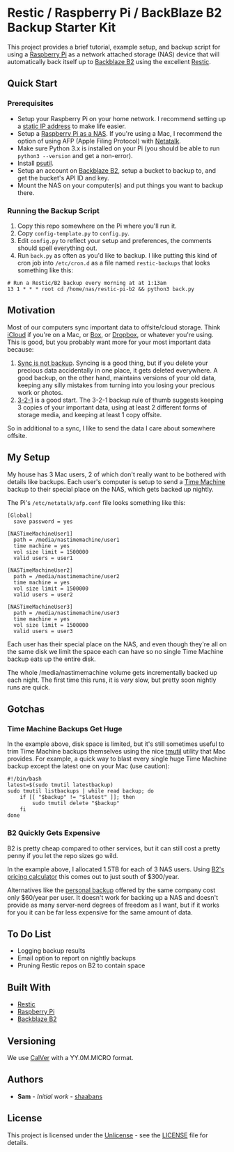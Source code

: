# Restic / Raspberry Pi / BackBlaze B2 Backup Starter Kit
This project provides a brief tutorial, example setup, and backup script for using a [Raspberry Pi](https://www.raspberrypi.org/) as a network attached storage (NAS) device that will automatically back itself up to [Backblaze B2](https://www.backblaze.com/b2/cloud-storage.html) using the excellent [Restic](https://github.com/restic/restic).

## Quick Start

### Prerequisites
- Setup your Raspberry Pi on your home network. I recommend setting up a [static IP address](https://pimylifeup.com/raspberry-pi-static-ip-address/) to make life easier.
- Setup a [Raspberry Pi as a NAS](https://pimylifeup.com/raspberry-pi-nas/). If you're using a Mac, I recommend the option of using AFP (Apple Filing Protocol) with [Netatalk](http://netatalk.sourceforge.net/).
- Make sure Python 3.x is installed on your Pi (you should be able to run `python3 --version` and get a non-error).
- Install [psutil](https://github.com/giampaolo/psutil/blob/master/INSTALL.rst).
- Setup an account on [Backblaze B2](https://www.backblaze.com/b2/cloud-storage.html), setup a bucket to backup to, and get the bucket's API ID and key.
- Mount the NAS on your computer(s) and put things you want to backup there.

### Running the Backup Script
1. Copy this repo somewhere on the Pi where you'll run it.
1. Copy `config-template.py` to `config.py`.
1. Edit `config.py` to reflect your setup and preferences, the comments should spell everything out.
1. Run `back.py` as often as you'd like to backup. I like putting this kind of cron job into `/etc/cron.d` as a file named `restic-backups` that looks something like this:

```
# Run a Restic/B2 backup every morning at at 1:13am
13 1 * * * root cd /home/nas/restic-pi-b2 && python3 back.py
```

## Motivation
Most of our computers sync important data to offsite/cloud storage. Think [iCloud](icloud.com) if you're on a Mac, or [Box](box.com), or [Dropbox](dropbox.com), or whatever you're using. This is good, but you probably want more for your most important data because:

1. [Sync is not backup](https://www.backblaze.com/blog/cloud-backup-vs-cloud-sync/). Syncing is a good thing, but if you delete your precious data accidentally in one place, it gets deleted everywhere. A good backup, on the other hand, maintains versions of your old data, keeping any silly mistakes from turning into you losing your precious work or photos.
1. [3-2-1](https://www.nakivo.com/blog/3-2-1-backup-rule-efficient-data-protection-strategy/) is a good start. The 3-2-1 backup rule of thumb suggests keeping 3 copies of your important data, using at least 2 different forms of storage media, and keeping at least 1 copy offsite.

So in additional to a sync, I like to send the data I care about somewhere offsite.

## My Setup
My house has 3 Mac users, 2 of which don't really want to be bothered with details like backups. Each user's computer is setup to send a [Time Machine](https://support.apple.com/en-us/HT201250) backup to their special place on the NAS, which gets backed up nightly.

The Pi's `/etc/netatalk/afp.conf` file looks something like this:

```
[Global]
  save password = yes

[NASTimeMachineUser1]
  path = /media/nastimemachine/user1
  time machine = yes
  vol size limit = 1500000
  valid users = user1

[NASTimeMachineUser2]
  path = /media/nastimemachine/user2
  time machine = yes
  vol size limit = 1500000
  valid users = user2

[NASTimeMachineUser3]
  path = /media/nastimemachine/user3
  time machine = yes
  vol size limit = 1500000
  valid users = user3
```

Each user has their special place on the NAS, and even though they're all on the same disk we limit the space each can have so no single Time Machine backup eats up the entire disk.

The whole /media/nastimemachine volume gets incrementally backed up each night. The first time this runs, it is *very* slow, but pretty soon nightly runs are quick.

## Gotchas

### Time Machine Backups Get Huge
In the example above, disk space is limited, but it's still sometimes useful to trim Time Machine backups themselves using the nice [tmutil](https://ss64.com/osx/tmutil.html) utility that Mac provides. For example, a quick way to blast every single huge Time Machine backup except the latest one on your Mac (use caution):

```
#!/bin/bash
latest=$(sudo tmutil latestbackup)
sudo tmutil listbackups | while read backup; do
    if [[ "$backup" != "$latest" ]]; then
        sudo tmutil delete "$backup"
    fi
done
```

### B2 Quickly Gets Expensive
B2 is pretty cheap compared to other services, but it can still cost a pretty penny if you let the repo sizes go wild.

In the example above, I allocated 1.5TB for each of 3 NAS users. Using [B2's pricing calculator](https://www.backblaze.com/b2/cloud-storage-pricing.html) this comes out to just south of $300/year.

Alternatives like the [personal backup](https://www.backblaze.com/backup-pricing.html) offered by the same company cost only $60/year per user. It doesn't work for backing up a NAS and doesn't provide as many server-nerd degrees of freedom as I want, but if it works for you it can be far less expensive for the same amount of data.

## To Do List
- Logging backup results
- Email option to report on nightly backups
- Pruning Restic repos on B2 to contain space

## Built With
- [Restic](https://github.com/restic/restic)
- [Raspberry Pi](https://www.raspberrypi.org/)
- [Backblaze B2](https://www.backblaze.com/b2/cloud-storage.html)

## Versioning
We use [CalVer](https://calver.org/) with a YY.0M.MICRO format.

## Authors
* **Sam** - *Initial work* - [shaabans](https://github.com/shaabans)

## License
This project is licensed under the [Unlicense](https://unlicense.org) - see the [LICENSE](LICENSE) file for details.
